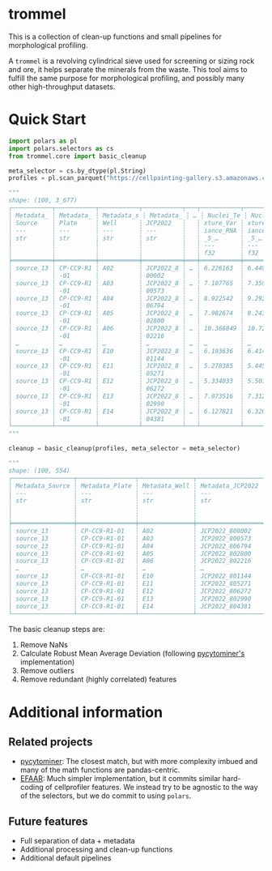 # trommel

This is a collection of clean-up functions and small pipelines for morphological profiling.

A `trommel` is a revolving cylindrical sieve used for screening or sizing rock and ore, it helps separate the minerals from the waste. This tool aims to fulfill the same purpose for morphological profiling, and possibly many other high-throughput datasets.

# Quick Start
```python
import polars as pl
import polars.selectors as cs
from trommel.core import basic_cleanup

meta_selector = cs.by_dtype(pl.String)
profiles = pl.scan_parquet("https://cellpainting-gallery.s3.amazonaws.com/cpg0016-jump-assembled/source_all/workspace/profiles/jump-profiling-recipe_2024_a917fa7/CRISPR/profiles_wellpos_cc_var_mad_outlier_featselect_sphering_harmony_PCA_corrected/profiles.parquet", n_rows=100).collect()

"""
shape: (100, 3_677)
┌───────────┬───────────┬───────────┬───────────┬───┬───────────┬───────────┬───────────┬──────────┐
│ Metadata_ ┆ Metadata_ ┆ Metadata_s ┆ Metadata_ ┆ … ┆ Nuclei_Te ┆ Nuclei_Te ┆ Nuclei_Te ┆ Nuclei_T │
│ Source    ┆ Plate     ┆ Well      ┆ JCP2022   ┆   ┆ xture_Var ┆ xture_Var ┆ xture_Var ┆ exture_V │
│ ---       ┆ ---       ┆ ---       ┆ ---       ┆   ┆ iance_RNA ┆ iance_RNA ┆ iance_RNA ┆ ariance_ │
│ str       ┆ str       ┆ str       ┆ str       ┆   ┆ _5_…      ┆ _5_…      ┆ _5_…      ┆ RNA_5_…  │
│           ┆           ┆           ┆           ┆   ┆ ---       ┆ ---       ┆ ---       ┆ ---      │
│           ┆           ┆           ┆           ┆   ┆ f32       ┆ f32       ┆ f32       ┆ f32      │
╞═══════════╪═══════════╪═══════════╪═══════════╪═══╪═══════════╪═══════════╪═══════════╪══════════╡
│ source_13 ┆ CP-CC9-R1 ┆ A02       ┆ JCP2022_8 ┆ … ┆ 6.226163  ┆ 6.449576  ┆ 6.233986  ┆ 6.447817 │
│           ┆ -01       ┆           ┆ 00002     ┆   ┆           ┆           ┆           ┆          │
│ source_13 ┆ CP-CC9-R1 ┆ A03       ┆ JCP2022_8 ┆ … ┆ 7.107765  ┆ 7.359348  ┆ 7.119856  ┆ 7.359909 │
│           ┆ -01       ┆           ┆ 00573     ┆   ┆           ┆           ┆           ┆          │
│ source_13 ┆ CP-CC9-R1 ┆ A04       ┆ JCP2022_8 ┆ … ┆ 8.922542  ┆ 9.2922    ┆ 8.964124  ┆ 9.255968 │
│           ┆ -01       ┆           ┆ 06794     ┆   ┆           ┆           ┆           ┆          │
│ source_13 ┆ CP-CC9-R1 ┆ A05       ┆ JCP2022_8 ┆ … ┆ 7.982674  ┆ 8.243299  ┆ 7.974916  ┆ 8.25239  │
│           ┆ -01       ┆           ┆ 02800     ┆   ┆           ┆           ┆           ┆          │
│ source_13 ┆ CP-CC9-R1 ┆ A06       ┆ JCP2022_8 ┆ … ┆ 10.368849 ┆ 10.728938 ┆ 10.346541 ┆ 10.69108 │
│           ┆ -01       ┆           ┆ 02216     ┆   ┆           ┆           ┆           ┆ 2        │
│ …         ┆ …         ┆ …         ┆ …         ┆ … ┆ …         ┆ …         ┆ …         ┆ …        │
│ source_13 ┆ CP-CC9-R1 ┆ E10       ┆ JCP2022_8 ┆ … ┆ 6.193636  ┆ 6.414464  ┆ 6.199627  ┆ 6.40822  │
│           ┆ -01       ┆           ┆ 01144     ┆   ┆           ┆           ┆           ┆          │
│ source_13 ┆ CP-CC9-R1 ┆ E11       ┆ JCP2022_8 ┆ … ┆ 5.278385  ┆ 5.445997  ┆ 5.277493  ┆ 5.447682 │
│           ┆ -01       ┆           ┆ 05271     ┆   ┆           ┆           ┆           ┆          │
│ source_13 ┆ CP-CC9-R1 ┆ E12       ┆ JCP2022_8 ┆ … ┆ 5.334033  ┆ 5.501099  ┆ 5.344191  ┆ 5.507084 │
│           ┆ -01       ┆           ┆ 06272     ┆   ┆           ┆           ┆           ┆          │
│ source_13 ┆ CP-CC9-R1 ┆ E13       ┆ JCP2022_8 ┆ … ┆ 7.073516  ┆ 7.312291  ┆ 7.087072  ┆ 7.332959 │
│           ┆ -01       ┆           ┆ 02990     ┆   ┆           ┆           ┆           ┆          │
│ source_13 ┆ CP-CC9-R1 ┆ E14       ┆ JCP2022_8 ┆ … ┆ 6.127821  ┆ 6.326293  ┆ 6.127594  ┆ 6.340693 │
│           ┆ -01       ┆           ┆ 04381     ┆   ┆           ┆           ┆           ┆          │
└───────────┴───────────┴───────────┴───────────┴───┴───────────┴───────────┴───────────┴──────────┘
"""

cleanup = basic_cleanup(profiles, meta_selector = meta_selector)

"""
shape: (100, 554)
┌─────────────────┬────────────────┬───────────────┬──────────────────┬───┬─────────────────┬─────────────────┬─────────────────┬─────────────────┐
│ Metadata_Source ┆ Metadata_Plate ┆ Metadata_Well ┆ Metadata_JCP2022 ┆ … ┆ Nuclei_Texture_ ┆ Nuclei_Texture_ ┆ Nuclei_Texture_ ┆ Nuclei_Texture_ │
│ ---             ┆ ---            ┆ ---           ┆ ---              ┆   ┆ SumAverage_AGP_ ┆ SumAverage_ER_3 ┆ SumVariance_DNA ┆ SumVariance_Mit │
│ str             ┆ str            ┆ str           ┆ str              ┆   ┆ …               ┆ …               ┆ …               ┆ …               │
│                 ┆                ┆               ┆                  ┆   ┆ ---             ┆ ---             ┆ ---             ┆ ---             │
│                 ┆                ┆               ┆                  ┆   ┆ f32             ┆ f32             ┆ f32             ┆ f32             │
╞═════════════════╪════════════════╪═══════════════╪══════════════════╪═══╪═════════════════╪═════════════════╪═════════════════╪═════════════════╡
│ source_13       ┆ CP-CC9-R1-01   ┆ A02           ┆ JCP2022_800002   ┆ … ┆ 0.113776        ┆ -0.577417       ┆ -0.138683       ┆ 17.711971       │
│ source_13       ┆ CP-CC9-R1-01   ┆ A03           ┆ JCP2022_800573   ┆ … ┆ 0.563728        ┆ 0.259718        ┆ -0.028451       ┆ 7.942208        │
│ source_13       ┆ CP-CC9-R1-01   ┆ A04           ┆ JCP2022_806794   ┆ … ┆ 0.650211        ┆ 0.682264        ┆ -0.001948       ┆ 3.534184        │
│ source_13       ┆ CP-CC9-R1-01   ┆ A05           ┆ JCP2022_802800   ┆ … ┆ 0.458357        ┆ 0.305402        ┆ -0.032553       ┆ 5.978285        │
│ source_13       ┆ CP-CC9-R1-01   ┆ A06           ┆ JCP2022_802216   ┆ … ┆ 0.719411        ┆ 0.932589        ┆ 0.086287        ┆ 14.690929       │
│ …               ┆ …              ┆ …             ┆ …                ┆ … ┆ …               ┆ …               ┆ …               ┆ …               │
│ source_13       ┆ CP-CC9-R1-01   ┆ E10           ┆ JCP2022_801144   ┆ … ┆ -0.070035       ┆ 0.063227        ┆ 0.024047        ┆ -0.151976       │
│ source_13       ┆ CP-CC9-R1-01   ┆ E11           ┆ JCP2022_805271   ┆ … ┆ -0.317568       ┆ -0.168455       ┆ 0.045889        ┆ -0.012995       │
│ source_13       ┆ CP-CC9-R1-01   ┆ E12           ┆ JCP2022_806272   ┆ … ┆ -0.102242       ┆ -0.071743       ┆ 0.09979         ┆ -3.231946       │
│ source_13       ┆ CP-CC9-R1-01   ┆ E13           ┆ JCP2022_802990   ┆ … ┆ 0.035003        ┆ -0.124911       ┆ 0.163038        ┆ 4.087936        │
│ source_13       ┆ CP-CC9-R1-01   ┆ E14           ┆ JCP2022_804381   ┆ … ┆ -0.416099       ┆ -0.806152       ┆ 0.055316        ┆ -2.082987       │
└─────────────────┴────────────────┴───────────────┴──────────────────┴───┴─────────────────┴─────────────────┴─────────────────┴─────────────────┘"""
```
The basic cleanup steps are:
1. Remove NaNs
2. Calculate Robust Mean Average Deviation (following [pycytominer's](https://github.com/cytomining/pycytominer/blob/f6d0f6668571e39a8cf3a10dc290389b42891777/pycytominer/operations/transform.py#L313) implementation)
3. Remove outliers
4. Remove redundant (highly correlated) features 

# Additional information
## Related projects
- [pycytominer](https://github.com/cytomining/pycytominer): The closest match, but with more complexity imbued and many of the math functions are pandas-centric.
- [EFAAR](https://github.com/recursionpharma/EFAAR_benchmarking/blob/trunk/efaar_benchmarking/efaar.py): Much simpler implementation, but it commits similar hard-coding of cellprofiler features. We instead try to be agnostic to the way of the selectors, but we do commit to using `polars`. 

## Future features
- Full separation of data + metadata
- Additional processing and clean-up functions
- Additional default pipelines
